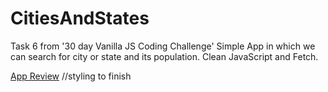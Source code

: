 # CitiesAndStates

Task 6 from '30 day Vanilla JS Coding Challenge'
Simple App in which we can search for city or state and its population. 
Clean JavaScript and Fetch.

[App Review](https://dominikalus.github.io/CitiesAndStates/)
//styling to finish
